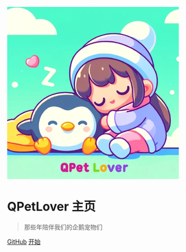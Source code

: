 ![logo](assets/imgs/pngs/QPetLover.png)

# QPetLover 主页

> 那些年陪伴我们的企鹅宠物们
 
[GitHub](https://github.com/QPetLover)
[开始](README.md)
